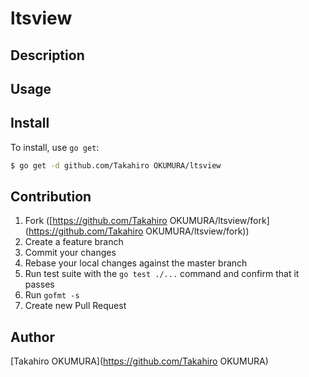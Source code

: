 ltsview
====

## Description

## Usage

## Install

To install, use `go get`:

```bash
$ go get -d github.com/Takahiro OKUMURA/ltsview
```

## Contribution

1. Fork ([https://github.com/Takahiro OKUMURA/ltsview/fork](https://github.com/Takahiro OKUMURA/ltsview/fork))
1. Create a feature branch
1. Commit your changes
1. Rebase your local changes against the master branch
1. Run test suite with the `go test ./...` command and confirm that it passes
1. Run `gofmt -s`
1. Create new Pull Request

## Author

[Takahiro OKUMURA](https://github.com/Takahiro OKUMURA)